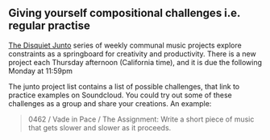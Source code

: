 ## Giving yourself compositional challenges i.e. regular practise

[The Disquiet Junto](https://disquiet.com/) series of weekly communal music projects explore constraints as a springboard for creativity and productivity. There is a new project each Thursday afternoon (California time), and it is due the following Monday at 11:59pm 

The junto project list contains a list of possible challenges, that link to practice examples on Soundcloud. You could try out some of these challenges as a group and share your creations. An example:

>0462 / Vade in Pace / The Assignment: Write a short piece of music that gets slower and slower as it proceeds.


